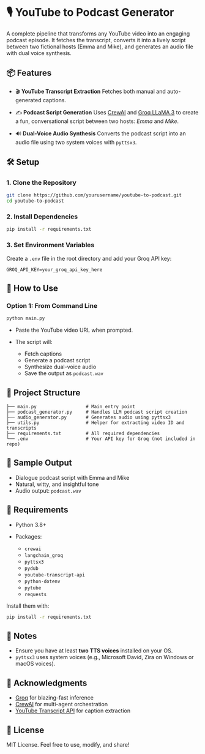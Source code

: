 # 🎙️ YouTube to Podcast Generator

A complete pipeline that transforms any YouTube video into an engaging podcast episode. It fetches the transcript, converts it into a lively script between two fictional hosts (Emma and Mike), and generates an audio file with dual voice synthesis.


## 📦 Features

* 🎬 **YouTube Transcript Extraction**
  Fetches both manual and auto-generated captions.

* ✍️ **Podcast Script Generation**
  Uses [CrewAI](https://docs.crewai.com/) and [Groq LLaMA 3](https://groq.com/) to create a fun, conversational script between two hosts: *Emma* and *Mike*.

* 🔊 **Dual-Voice Audio Synthesis**
  Converts the podcast script into an audio file using two system voices with `pyttsx3`.


## 🛠️ Setup

### 1. Clone the Repository

```bash
git clone https://github.com/yourusername/youtube-to-podcast.git
cd youtube-to-podcast
```

### 2. Install Dependencies

```bash
pip install -r requirements.txt
```

### 3. Set Environment Variables

Create a `.env` file in the root directory and add your Groq API key:

```env
GROQ_API_KEY=your_groq_api_key_here
```


## 🚀 How to Use

### Option 1: From Command Line

```bash
python main.py
```

* Paste the YouTube video URL when prompted.
* The script will:

  * Fetch captions
  * Generate a podcast script
  * Synthesize dual-voice audio
  * Save the output as `podcast.wav`



## 🧠 Project Structure

```
├── main.py                  # Main entry point
├── podcast_generator.py     # Handles LLM podcast script creation
├── audio_generator.py       # Generates audio using pyttsx3
├── utils.py                 # Helper for extracting video ID and transcripts
├── requirements.txt         # All required dependencies
└── .env                     # Your API key for Groq (not included in repo)
```



## 🎤 Sample Output

* Dialogue podcast script with Emma and Mike
* Natural, witty, and insightful tone
* Audio output: `podcast.wav`



## 🧰 Requirements

* Python 3.8+
* Packages:

  * `crewai`
  * `langchain_groq`
  * `pyttsx3`
  * `pydub`
  * `youtube-transcript-api`
  * `python-dotenv`
  * `pytube`
  * `requests`

Install them with:

```bash
pip install -r requirements.txt
```


## 📌 Notes

* Ensure you have at least **two TTS voices** installed on your OS.
* `pyttsx3` uses system voices (e.g., Microsoft David, Zira on Windows or macOS voices).


## 🙌 Acknowledgments

* [Groq](https://groq.com/) for blazing-fast inference
* [CrewAI](https://crewai.com/) for multi-agent orchestration
* [YouTube Transcript API](https://pypi.org/project/youtube-transcript-api/) for caption extraction


## 📄 License

MIT License. Feel free to use, modify, and share!

